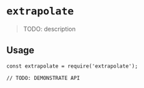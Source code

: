 # `extrapolate`

> TODO: description

## Usage

```
const extrapolate = require('extrapolate');

// TODO: DEMONSTRATE API
```
